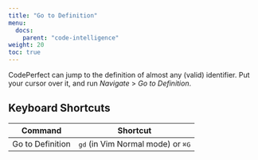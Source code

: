 ```yaml
---
title: "Go to Definition"
menu:
  docs:
    parent: "code-intelligence"
weight: 20
toc: true
---
```


CodePerfect can jump to the definition of almost any (valid) identifier.
Put your cursor over it, and run <cite>Navigate</cite> &gt; <cite>Go to Definition</cite>.

## Keyboard Shortcuts

| Command          | Shortcut                                                       |
| ---------------- | -------------------------------------------------------------- |
| Go to Definition | <kbd>gd</kbd> (in Vim Normal mode) or <kbd>⌘</kbd><kbd>G</kbd> |
